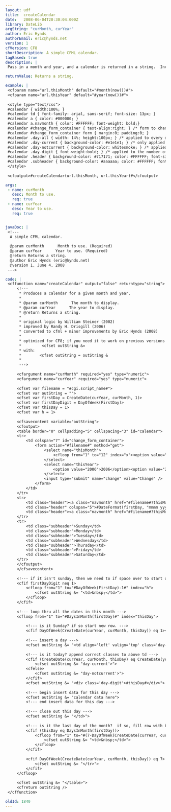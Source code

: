 ```yaml
---
layout: udf
title:  createCalendar
date:   2008-06-04T20:30:04.000Z
library: DateLib
argString: "curMonth, curYear"
author: Eric Hynds
authorEmail: eric@hynds.net
version: 1
cfVersion: CF8
shortDescription: A simple CFML calendar.
tagBased: true
description: |
 Pass in a month and year, and a calendar is returned in a string.  Includes previous/next links to move from month to month, and a simple form with month and year drop downs to change both at once.

returnValue: Returns a string.

example: |
 <cfparam name="url.thisMonth" default="#month(now())#">
 <cfparam name="url.thisYear" default="#year(now())#">
 
 <style type="text/css">
 #calendar { width:100%; }
 #calendar td { font-family: arial, sans-serif; font-size: 13px; }
 #calendar a { color: #000000; }
 #calendar a.navmonth { color: #FFFFFF; font-weight: bold;}
 #calendar #change_form_container { text-align:right; } /* form to change month/year */
 #calendar #change_form_container form { margin:0; padding:0; }
 #calendar .day-all { width: 14%; height:100px; } /* applied to every day */
 #calendar .day-current { background-color: #e1e1e1; } /* only applied to current day */
 #calendar .day-notcurrent { background-color: whitesmoke; } /* applied to all days except current */
 #calendar .day-digit { font-weight:bold; } /* applied to the number of the day for each day */
 #calendar .header { background-color: #717171; color: #FFFFFF; font-size: .95 em; font-weight: bold; text-align: center; } /* prev/next links; current month and year */
 #calendar .subheader { background-color: #aaaaaa; color: #FFFFFF; font-weight: bold; text-align: center; } /* monday - friday */
 </style>
 
 <cfoutput>#createCalendar(url.thisMonth, url.thisYear)#</cfoutput>

args:
 - name: curMonth
   desc: Month to use.
   req: true
 - name: curYear
   desc: Year to use.
   req: true


javaDoc: |
 <!---
  A simple CFML calendar.
  
  @param curMonth      Month to use. (Required)
  @param curYear      Year to use. (Required)
  @return Returns a string. 
  @author Eric Hynds (eric@hynds.net) 
  @version 1, June 4, 2008 
 --->

code: |
 <cffunction name="createCalendar" output="false" returntype="string">
     <!---
      * Produces a calendar for a given month and year.
      * 
      * @param curMonth      The month to display. 
      * @param curYear      The year to display. 
      * @return Returns a string. 
      *
      * original logic by William Steiner (2002)
      * improved by Randy H. Drisgill (2006)
      * converted to cfml + minor improvements by Eric Hynds (2008)
      *
      * optimized for CF8; if you need it to work on previous versions replace all instances of:
      *         <cfset outString &=
      * with:
      *        <cfset outString = outString &
      *
      --->
 
     <cfargument name="curMonth" required="yes" type="numeric">
     <cfargument name="curYear" required="yes" type="numeric">
     
     <cfset var filename = "#cgi.script_name#">
     <cfset var outString = "">
     <cfset var firstDay = CreateDate(curYear, curMonth, 1)>
     <cfset var firstDayDigit = DayOfWeek(FirstDay)>
     <cfset var thisDay = 1>
     <cfset var h = 1>
     
     <cfsavecontent variable="outString">
     <cfoutput>
     <table border="0" cellpadding="5" cellspacing="3" id="calendar">
     <tr>
         <td colspan="7" id="change_form_container">
             <form action="#filename#" method="get">
                 <select name="thisMonth">
                     <cfloop from="1" to="12" index="x"><option value="#x#"<cfif arguments.curMonth eq x> selected="selected"</cfif>>#monthasstring(x)#</option></cfloop>
                 </select>        
                 <select name="thisYear">
                     <option value="2006">2006</option><option value="2007">2007</option><option value="2008" selected="selected">2008</option><option value="2009">2009</option>
                 </select>
                 <input type="submit" name="change" value="Change" />
             </form>        
         </td>
     </tr>
     <tr>
         <td class="header"><a class="navmonth" href="#filename#?thisMonth=#month(dateadd("M",-1,firstDay))#&thisYear=#year(dateadd("Y",-1,firstDay))#">&laquo; Prev</a></td>
         <td class="header" colspan="5">#DateFormat(firstDay, "mmmm yyyy")#</td>
         <td class="header"><a class="navmonth" href="#filename#?thisMonth=#month(dateadd("M",1,firstDay))#&thisYear=#year(dateadd("M",1,firstDay))#">Next &raquo;</a></td>
     </tr>
     <tr>
         <td class="subheader">Sunday</td>
         <td class="subheader">Monday</td>
         <td class="subheader">Tuesday</td>
         <td class="subheader">Wednesday</td>
         <td class="subheader">Thursday</td>
         <td class="subheader">Friday</td>
         <td class="subheader">Saturday</td>
     </tr>    
     </cfoutput>
     </cfsavecontent>
     
     <!--- if it isn't sunday, then we need to if space over to start on the corrent day of week --->
     <cfif firstDayDigit neq 1>
         <cfloop from="1" to="#DayOfWeek(FirstDay)-1#" index="h">
             <cfset outString &= "<td>&nbsp;</td>">
         </cfloop>
     </cfif>
     
     <!--- loop thru all the dates in this month --->
     <cfloop from="1" to="#DaysInMonth(firstDay)#" index="thisDay">
     
         <!--- is it Sunday? if so start new row. --->
         <cfif DayOfWeek(CreateDate(curYear, curMonth, thisDay)) eq 1><cfset outString &= "<tr>"></cfif>
         
         <!--- insert a day --->
         <cfset outString &= "<td align='left' valign='top' class='day-all ">
         
         <!--- is it today? append correct classes to above td --->
         <cfif (CreateDate(curYear, curMonth, thisDay) eq CreateDate(year(now()),month(now()),day(now())))>
             <cfset outString &= "day-current'>">
         <cfelse>
             <cfset outString &= "day-notcurrent'>">
         </cfif>
         <cfset outString &= "<div class='day-digit'>#thisDay#</div>">
         
         <!--- begin insert data for this day --->
         <cfset outString &= "calendar data here">
         <!--- end insert data for this day --->
         
         <!--- close out this day --->
         <cfset outString &= "</td>">
         
         <!--- is it the last day of the month?  if so, fill row with blanks. --->
         <cfif (thisDay eq DaysInMonth(firstDay))>
             <cfloop from="1" to="#(7-DayOfWeek(CreateDate(curYear, curMonth, thisDay)))#" index="h">
                 <cfset outString &= "<td>&nbsp;</td>">
             </cfloop>
         </cfif>
 
         <cfif DayOfWeek(CreateDate(curYear, curMonth, thisDay)) eq 7>
             <cfset outString &= "</tr>">
         </cfif>
     </cfloop>
     
     <cfset outString &= "</table>">
     <cfreturn outString />
 </cffunction>

oldId: 1840
---
```



